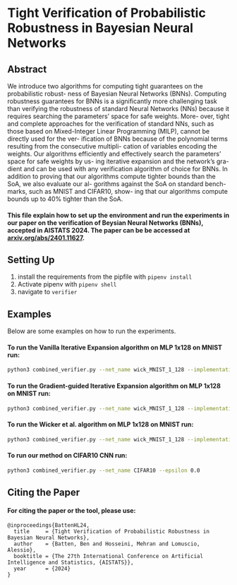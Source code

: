 # Tight Verification of Probabilistic Robustness in Bayesian Neural Networks

## Abstract
We introduce two algorithms for computing
tight guarantees on the probabilistic robust-
ness of Bayesian Neural Networks (BNNs).
Computing robustness guarantees for BNNs
is a significantly more challenging task than
verifying the robustness of standard Neural
Networks (NNs) because it requires searching
the parameters’ space for safe weights. More-
over, tight and complete approaches for the
verification of standard NNs, such as those
based on Mixed-Integer Linear Programming
(MILP), cannot be directly used for the ver-
ification of BNNs because of the polynomial
terms resulting from the consecutive multipli-
cation of variables encoding the weights. Our
algorithms efficiently and effectively search
the parameters’ space for safe weights by us-
ing iterative expansion and the network’s gra-
dient and can be used with any verification
algorithm of choice for BNNs. In addition to
proving that our algorithms compute tighter
bounds than the SoA, we also evaluate our al-
gorithms against the SoA on standard bench-
marks, such as MNIST and CIFAR10, show-
ing that our algorithms compute bounds up
to 40% tighter than the SoA.


#### This file explain how to set up the environment and run the experiments in our paper on the verification of Beysian Neural Networks (BNNs), accepted in AISTATS 2024. The paper can be be accessed at [arxiv.org/abs/2401.11627](https://arxiv.org/abs/2401.11627).

## Setting Up

1. install the requirements from the pipfile with `pipenv install`
2. Activate pipenv with `pipenv shell`
3. navigate to `verifier`



## Examples

Below are some examples on how to run the experiments.

#### To run the Vanilla Iterative Expansion algorithm on MLP 1x128 on MNIST run:

```bash
python3 combined_verifier.py --net_name wick_MNIST_1_128 --implementation ours --dynamic_grad_ratio 0
```

#### To run the Gradient-guided Iterative Expansion algorithm on MLP 1x128 on MNIST run:

```bash
python3 combined_verifier.py --net_name wick_MNIST_1_128 --implementation ours
```

#### To run the Wicker et al. algorithm on MLP 1x128 on MNIST run:
```bash
python3 combined_verifier.py --net_name wick_MNIST_1_128 --implementation wicker --grad_stepsize 10
```

#### To run our method on CIFAR10 CNN run:
```bash
python3 combined_verifier.py --net_name CIFAR10 --epsilon 0.0
```


## Citing the Paper
#### For citing the paper or the tool, please use:
```
@inproceedings{BattenHL24,
  title     = {Tight Verification of Probabilistic Robustness in Bayesian Neural Networks},
  author    = {Batten, Ben and Hosseini, Mehran and Lomuscio, Alessio},
  booktitle = {The 27th International Conference on Artificial Intelligence and Statistics, {AISTATS}},
  year      = {2024}
}
```

